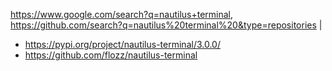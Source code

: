 https://www.google.com/search?q=nautilus+terminal, https://github.com/search?q=nautilus%20terminal%20&type=repositories |

- https://pypi.org/project/nautilus-terminal/3.0.0/
- https://github.com/flozz/nautilus-terminal
